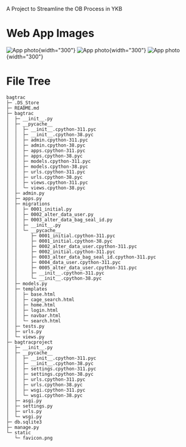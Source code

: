 A Project to Streamline the OB Process in YKB

# Web App Images
![App photo](https://github.com/mrrobot620/bagtrac/assets/89240367/720cf4e0-c669-438f-9f68-8e776374ba4b){width="300"}
![App photo](https://github.com/mrrobot620/bagtrac/assets/89240367/433e04b0-6c30-4827-9d69-d2a3932e22c8){width="300"}
![App photo](https://github.com/mrrobot620/bagtrac/assets/89240367/5ca79909-2629-442f-b9a5-2ef8e697e751){width="300"}


# File Tree
```
bagtrac
├─ .DS_Store
├─ README.md
├─ bagtrac
│  ├─ __init__.py
│  ├─ __pycache__
│  │  ├─ __init__.cpython-311.pyc
│  │  ├─ __init__.cpython-38.pyc
│  │  ├─ admin.cpython-311.pyc
│  │  ├─ admin.cpython-38.pyc
│  │  ├─ apps.cpython-311.pyc
│  │  ├─ apps.cpython-38.pyc
│  │  ├─ models.cpython-311.pyc
│  │  ├─ models.cpython-38.pyc
│  │  ├─ urls.cpython-311.pyc
│  │  ├─ urls.cpython-38.pyc
│  │  ├─ views.cpython-311.pyc
│  │  └─ views.cpython-38.pyc
│  ├─ admin.py
│  ├─ apps.py
│  ├─ migrations
│  │  ├─ 0001_initial.py
│  │  ├─ 0002_alter_data_user.py
│  │  ├─ 0003_alter_data_bag_seal_id.py
│  │  ├─ __init__.py
│  │  └─ __pycache__
│  │     ├─ 0001_initial.cpython-311.pyc
│  │     ├─ 0001_initial.cpython-38.pyc
│  │     ├─ 0002_alter_data_user.cpython-311.pyc
│  │     ├─ 0002_initial.cpython-311.pyc
│  │     ├─ 0003_alter_data_bag_seal_id.cpython-311.pyc
│  │     ├─ 0004_data_user.cpython-311.pyc
│  │     ├─ 0005_alter_data_user.cpython-311.pyc
│  │     ├─ __init__.cpython-311.pyc
│  │     └─ __init__.cpython-38.pyc
│  ├─ models.py
│  ├─ templates
│  │  ├─ base.html
│  │  ├─ cage_search.html
│  │  ├─ home.html
│  │  ├─ login.html
│  │  ├─ navbar.html
│  │  └─ search.html
│  ├─ tests.py
│  ├─ urls.py
│  └─ views.py
├─ bagtracproject
│  ├─ __init__.py
│  ├─ __pycache__
│  │  ├─ __init__.cpython-311.pyc
│  │  ├─ __init__.cpython-38.pyc
│  │  ├─ settings.cpython-311.pyc
│  │  ├─ settings.cpython-38.pyc
│  │  ├─ urls.cpython-311.pyc
│  │  ├─ urls.cpython-38.pyc
│  │  ├─ wsgi.cpython-311.pyc
│  │  └─ wsgi.cpython-38.pyc
│  ├─ asgi.py
│  ├─ settings.py
│  ├─ urls.py
│  └─ wsgi.py
├─ db.sqlite3
├─ manage.py
└─ static
   └─ favicon.png

```